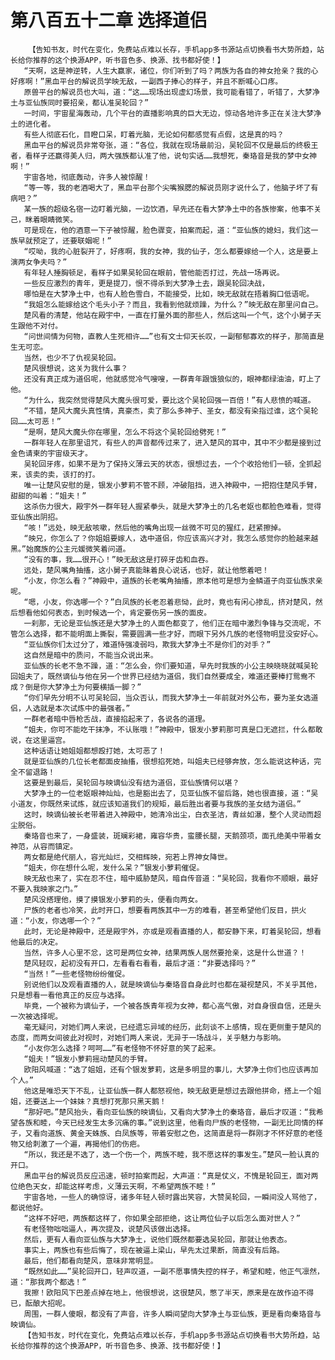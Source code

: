 # 第八百五十二章 选择道侣
        【告知书友，时代在变化，免费站点难以长存，手机app多书源站点切换看书大势所趋，站长给你推荐的这个换源APP，听书音色多、换源、找书都好使！】
       “天啊，这是神逆转，人生大赢家，诸位，你们听到了吗？两族为各自的神女抢亲？我的心好疼啊！”黑血平台的解说员学映无敌，一副西子捧心的样子，并且不断喊心口疼。
       原兽平台的解说员也大叫，道：“这……现场出现虚幻场景，我可能看错了，听错了，大梦净土与亚仙族同时要招亲，都认准吴轮回？”
       一时间，宇宙星海轰动，几个平台的直播影响真的巨大无边，惊动各地许多正在关注大梦净土的进化者。
       有些人彻底石化，目瞪口呆，盯着光脑，无论如何都感觉有点假，这是真的吗？
       黑血平台的解说员非常夸张，道：“各位，我就在现场最前沿，吴轮回不仅是最后的终极王者，看样子还赢得美人归，两大强族都认准了他，说句实话……我想死，秦珞音是我的梦中女神啊！”
       宇宙各地，彻底轰动，许多人被惊醒！
       “等一等，我的老酒喝大了，黑血平台那个尖嘴猴腮的解说员刚才说什么了，他脑子坏了有病吧？”
       某一族的超级名宿一边盯着光脑，一边饮酒，早先还在看大梦净土中的各族惨案，他事不关己，眯着眼睛微笑。
       可是现在，他的酒意一下子被惊醒，脸色骤变，拍案而起，道：“亚仙族的媳妇，我们这一族早就预定了，还要联姻呢！”
       “哎呦，我的心脏裂开了，好疼啊，我的女神，我的仙子，怎么都要嫁给一个人，这是要上演两女争夫吗？”
       有年轻人捶胸顿足，看样子如果吴轮回在眼前，管他能否打过，先战一场再说。
       一些反应激烈的青年，更是提刀，恨不得杀到大梦净土去，跟吴轮回决战，
       哪怕是在大梦净土中，也有人脸色雪白，不能接受，比如，映无敌就在捂着胸口低语呢。
       “我姐怎么能嫁给这个毛头小子？而且，我看到他就烦躁，为什么？”映无敌在那里问自己。
       楚风看的清楚，他站在殿宇中，一直在打量外面的那些人，然后这叫一个气，这个小舅子天生跟他不对付。
       “问世间情为何物，直教人生死相许……”也有文士仰天长叹，一副郁郁寡欢的样子，那简直是生无可恋。
       当然，也少不了仇视吴轮回。
       楚风很想说，这关为我什么事？
       还没有真正成为道侣呢，他就感觉冷气嗖嗖，一群青年跟饿狼似的，眼神都绿油油，盯上了他。
       “为什么，我突然觉得楚风大魔头很可爱，要比这个吴轮回强一百倍！”有人悲愤的喊道。
       “不错，楚风大魔头真性情，真豪杰，卖了那么多神子、圣女，都没有染指过谁，这个吴轮回……太可恶！”
       “是啊，楚风大魔头你在哪里，怎么不将这个吴轮回给劈死！”
       一群年轻人在那里诅咒，有些人的声音都传过来了，进入楚风的耳中，其中不少都是接到过金色请柬的宇宙级天才。
       吴轮回牙疼，如果不是为了保持义薄云天的状态，很想过去，一个个收拾他们一顿，全抓起来，该卖的卖，该打的打。
       唯一让楚风安慰的是，银发小萝莉不管不顾，冲破阻挡，进入神殿中，一把抱住楚风手臂，甜甜的叫着：“姐夫！”
       这杀伤力很大，殿宇外一群年轻人握紧拳头，就是大梦净土的几名老妪也都脸色难看，觉得亚仙族出阴招。
       “咳！”远处，映无敌咳嗽，然后他的嘴角出现一丝微不可见的猩红，赶紧擦掉。
       “映兄，你怎么了？你姐姐要嫁人，选中道侣，你应该高兴才对，我怎么感觉你的脸越来越黑。”始魔族的公主元媛微笑着问道。
       “没有的事，我……很开心！”映无敌这是打碎牙齿和血吞。
       远处，楚风嘴角抽搐，这小舅子真能昧着良心说话，也好，就让他憋着吧！
       “小友，你怎么看？”神殿中，道族的长老嘴角抽搐，原本他可是想为金鳞道子向亚仙族求亲呢。
       “嗯，小友，你选哪一个？”白凤族的长老忍着悲恸，此时，竟也有闲心掺乱，挤对楚风，然后想看他如何表态，到时候选一个，肯定要伤另一族的面皮。
       一刹那，无论是亚仙族还是大梦净土的人面色都变了，他们正在暗中激烈争锋与交流呢，不管怎么选择，都不能明面上撕裂，需要圆满一些才好，而眼下另外几族的老怪物明显没安好心。
       “亚仙族你们太过分了，难道恃强凌弱吗，欺我大梦净土不是你们的对手？”
       这自然是暗中的质问，不能当众说出来。
       亚仙族的长老不急不躁，道：“怎么会，你们要知道，早先时我族的小公主映晓晓就喊吴轮回姐夫了，既然谪仙与他在另一个世界已经结为道侣，我们自然要成全，难道还要棒打鸳鸯不成？倒是你大梦净土为何要横插一脚？”
       “你们早先分明不认可吴轮回，当众否认，而我大梦净土一年前就对外公布，要为圣女选道侣，人选就是本次试炼中的最强者。”
       一群老者暗中唇枪舌战，直接掐起来了，各说各的道理。
       “姐夫，你可不能吃干抹净，不认账哦！”神殿中，银发小萝莉那可真是口无遮拦，什么都敢说，在这里逼宫。
       这种话语让她姐姐都想殴打她，太可恶了！
       就是亚仙族的几位长老都面皮抽搐，很想掐死她，叫姐夫已经够奔放，怎么能说这种话，完全不留退路！
       这要是到最后，吴轮回与映谪仙没有结为道侣，亚仙族情何以堪？
       大梦净土的一位老妪眼神灿灿，也是豁出去了，见亚仙族不留后路，她也很直接，道：“吴小道友，你既然来试炼，就应该知道我们的规矩，最后胜出者要与我族的圣女结为道侣。”
       这时，映谪仙被长老带着进入神殿中，她清冷出尘，白衣圣洁，青丝如瀑，整个人灵动而超尘脱俗。
       秦珞音也来了，一身盛装，斑斓彩裙，雍容华贵，蛮腰长腿，天鹅颈项，面孔绝美中带着女神范，从容而镇定。
       两女都是绝代丽人，容光灿烂，交相辉映，宛若上界神女降世。
       “姐夫，你在想什么呢，发什么呆？”银发小萝莉催促。
       映无敌也来了，实在忍不住，暗中威胁楚风，暗自传音道：“吴轮回，我看你不顺眼，最好不要入我映家之门。”
       楚风没搭理他，摸了摸银发小萝莉的头，便看向两女。
       尸族的老者也冷笑，此时开口，想要看两族其中一方的难看，甚至希望他们反目，拱火道：“小友，你选哪一个？”
       此时，无论是神殿中，还是殿宇外，亦或是观看直播的人，都安静下来，盯着吴轮回，想看他最后的决定。
       当然，许多人心里不忿，这可是两位女神，结果两族人居然要抢亲，这是什么世道？！
       楚风轻叹，起初没有开口，左看看右看看，最后才道：“非要选择吗？”
       “当然！”一些老怪物纷纷催促。
       别说他们以及观看直播的人，就是映谪仙与秦珞音自身此时也都在凝视楚风，不关乎其他，只是想看一看他真正的反应与选择。
       毕竟，一个被称为谪仙子，一个被各族青年视为女神，都心高气傲，对自身很自信，还是头一次被选择呢。
       毫无疑问，对她们两人来说，已经遗忘异域的经历，此刻谈不上感情，现在更侧重于楚风的态度，而两女间彼此对视时，对她们两人来说，无异于一场战斗，关乎魅力与影响。
       “小友你怎么选择？呵呵……”有老怪物不怀好意的笑了起来。
       “姐夫！”银发小萝莉摇动楚风的手臂。
       欧阳风喊道：“选了姐姐，还有个银发萝莉，这是多明显的事儿，大梦净土你们也应该再加个人。”
       他这是唯恐天下不乱，让亚仙族一群人都怒视他，映无敌更是想过去跟他拼命，搭上一个姐姐，还要送上一个妹妹？真想打死那只黑天鹅！
       “那好吧。”楚风抬头，看向亚仙族的映谪仙，又看向大梦净土的秦珞音，最后才叹道：“我希望各族和睦，今天已经发生太多沉痛的事。”说到这里，他看向尸族的老怪物，一副无比同情的样子，又看向道族、黄金天蛛族、白凤族等，带着安慰之色，这简直是将一群刚才不怀好意的老怪物又给刺激了一个遍，再揭他们的伤疤。
       “所以，我还是不选了，选一个伤一个，两族不睦，我不愿这样的事发生。”楚风一脸认真的开口。
       黑血平台的解说员反应迅速，顿时拍案而起，大声道：“真是仗义，不愧是轮回王，面对两位绝色天女，却能这样考虑，义薄云天啊，不希望两族不睦！”
       宇宙各地，一些人的确惊讶，诸多年轻人顿时露出笑容，大赞吴轮回，一瞬间没人骂他了，都说他好。
       “这样不好吧，两族都这样了，你如果全部拒绝，这让两位仙子以后怎么面对世人？”
       有老怪物咄咄逼人，再次提及，说楚风该做出选择。
       然后，更有人看向亚仙族与大梦净土，说他们既然都要选吴轮回，那就让他表态。
       事实上，两族也有些后悔了，现在被逼上梁山，早先太过果断，简直没有后路。
       最后，他们都看向楚风，意味非常明显。
       “既然如此……”吴轮回开口，轻声叹道，一副不愿事情失控的样子，希望和睦，他正气凛然，道：“那我两个都选！”
       我擦！欧阳风下巴差点掉在地上，他很想说，这很楚风，憋了半天，原来是在故作迫不得已，酝酿大招呢。
       周围，一群人傻眼，都没有了声音，许多人瞬间望向大梦净土与亚仙族，更是看向秦珞音与映谪仙。
       【告知书友，时代在变化，免费站点难以长存，手机app多书源站点切换看书大势所趋，站长给你推荐的这个换源APP，听书音色多、换源、找书都好使！】